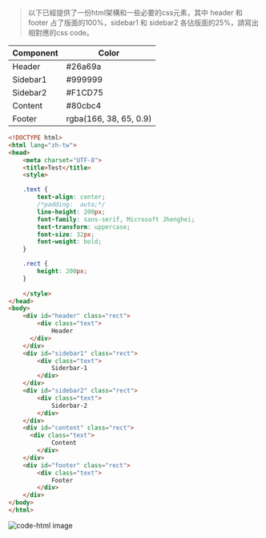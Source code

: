 > 以下已經提供了一份html架構和一些必要的css元素，其中 header 和 footer 占了版面的100%，sidebar1 和 sidebar2 各佔版面的25%，請寫出相對應的css code。

| Component | Color                  |
|-----------|------------------------|
| Header    | #26a69a                |
| Sidebar1  | #999999                |
| Sidebar2  | #F1CD75                |
| Content   | #80cbc4                |
| Footer    | rgba(166, 38, 65, 0.9) |

```html
<!DOCTYPE html>
<html lang="zh-tw">
<head>
	<meta charset="UTF-8">
	<title>Test</title>
	<style>

	.text {
		text-align: center;
		/*padding:  auto;*/
		line-height: 200px;
		font-family: sans-serif, Microsoft Jhenghei;
		text-transform: uppercase;
		font-size: 32px;
	    font-weight: bold;
	}

	.rect {
		height: 200px;
	}
	
	</style>
</head>
<body>
	<div id="header" class="rect">
		<div class="text">
			Header
	  </div>
	</div>
	<div id="sidebar1" class="rect">
		<div class="text">
			Siderbar-1
		</div>
	</div>
	<div id="sidebar2" class="rect">
		<div class="text">
			Siderbar-2
		</div>
	</div>
	<div id="content" class="rect">
	  <div class="text">
			Content
		</div>
	</div>
	<div id="footer" class="rect">
		<div class="text">
			Footer
		</div>
	</div>
</body>
</html>
```
![code-html image](http://i.imgur.com/d6wamjX.png)

